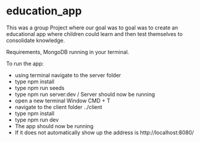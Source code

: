 # education_app
This was a group Project where our goal was to goal was to create an educational app where children could learn and then test themselves to consolidate knowledge.

Requirements, MongoDB running in your terminal.

To run the app: 

- using terminal navigate to the server folder
- type npm install
- type npm run seeds
- type npm run server:dev / Server should now be running
- open a new terminal Window CMD + T
- navigate to the client folder ../client
- type npm install
- type npm run dev
- The app should now be running
- If it does not automatically show up the address is http://localhost:8080/
